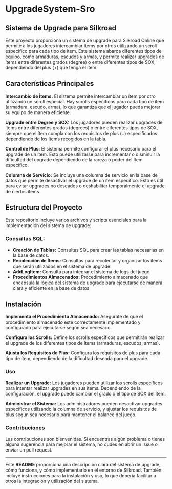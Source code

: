 # UpgradeSystem-Sro

## Sistema de Upgrade para Silkroad

Este proyecto proporciona un sistema de upgrade para Silkroad Online que permite a los jugadores intercambiar ítems por otros utilizando un scroll específico para cada tipo de ítem. Este sistema abarca diferentes tipos de equipo, como armaduras, escudos y armas, y permite realizar upgrades de ítems entre diferentes grados (degree) o entre diferentes tipos de SOX, dependiendo del plus (+) que tenga el ítem.

## Características Principales

**Intercambio de Ítems:** El sistema permite intercambiar un ítem por otro utilizando un scroll especial. Hay scrolls específicos para cada tipo de ítem (armadura, escudo, arma), lo que garantiza que el jugador pueda mejorar su equipo de manera eficiente.

**Upgrade entre Degree y SOX:** Los jugadores pueden realizar upgrades de ítems entre diferentes grados (degrees) o entre diferentes tipos de SOX, siempre que el ítem cumpla con los requisitos de plus (+) especificados dependiendo de los ítems recogidos en la tabla.

**Control de Plus:** El sistema permite configurar el plus necesario para el upgrade de un ítem. Esto puede utilizarse para incrementar o disminuir la dificultad del upgrade dependiendo de la rareza o poder del ítem específico.

**Columna de Servicio:** Se incluye una columna de servicio en la base de datos que permite desactivar el upgrade de un ítem específico. Esto es útil para evitar upgrades no deseados o deshabilitar temporalmente el upgrade de ciertos ítems.

## Estructura del Proyecto

Este repositorio incluye varios archivos y scripts esenciales para la implementación del sistema de upgrade:

### Consultas SQL:

- **Creación de Tablas:** Consultas SQL para crear las tablas necesarias en la base de datos.
- **Recolección de Ítems:** Consultas para recolectar y organizar los ítems que serán utilizados en el sistema de upgrade.
- **AddLogItem:** Consulta para integrar el sistema de logs del juego.
- **Procedimientos Almacenados:** Procedimiento almacenado que encapsula la lógica del sistema de upgrade para ejecutarse de manera clara y eficiente en la base de datos.

## Instalación

**Implementa el Procedimiento Almacenado:** Asegúrate de que el procedimiento almacenado esté correctamente implementado y configurado para ejecutarse según sea necesario.

**Configura los Scrolls:** Define los scrolls específicos que permitirán realizar el upgrade de los diferentes tipos de ítems (armaduras, escudos, armas).

**Ajusta los Requisitos de Plus:** Configura los requisitos de plus para cada tipo de ítem, dependiendo de la dificultad deseada para el upgrade.

### Uso

**Realizar un Upgrade:** Los jugadores pueden utilizar los scrolls específicos para intentar realizar upgrades en sus ítems. Dependiendo de la configuración, el upgrade puede cambiar el grado o el tipo de SOX del ítem.

**Administrar el Sistema:** Los administradores pueden desactivar upgrades específicos utilizando la columna de servicio, y ajustar los requisitos de plus según sea necesario para mantener el balance del juego.

### Contribuciones

Las contribuciones son bienvenidas. Si encuentras algún problema o tienes alguna sugerencia para mejorar el sistema, no dudes en abrir un issue o enviar un pull request.

---

Este **README** proporciona una descripción clara del sistema de upgrade, cómo funciona, y cómo implementarlo en el entorno de Silkroad. También incluye instrucciones para la instalación y uso, lo que debería facilitar a otros la integración y utilización del sistema.
